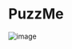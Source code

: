 # PuzzMe
![image](https://user-images.githubusercontent.com/44068045/233868497-4c21927e-e80a-4fab-a5f3-986c5e66bab7.png)
